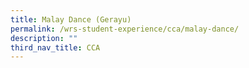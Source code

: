 ```yaml
---
title: Malay Dance (Gerayu)
permalink: /wrs-student-experience/cca/malay-dance/
description: ""
third_nav_title: CCA
---
```

